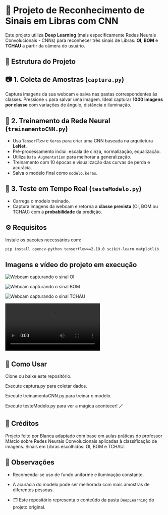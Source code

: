 # 🤖 Projeto de Reconhecimento de Sinais em Libras com CNN

Este projeto utiliza **Deep Learning** (mais especificamente Redes Neurais Convolucionais - CNNs) para reconhecer três sinais de Libras: **OI**, **BOM** e **TCHAU** a partir da câmera do usuário.

## 📁 Estrutura do Projeto


## 📷 1. Coleta de Amostras (`captura.py`)

Captura imagens da sua webcam e salva nas pastas correspondentes às classes. Pressione `s` para salvar uma imagem. Ideal capturar **1000 imagens por classe** com variações de ângulo, distância e iluminação.

## 🧠 2. Treinamento da Rede Neural (`treinamentoCNN.py`)

- Usa `TensorFlow` e `Keras` para criar uma CNN baseada na arquitetura **LeNet**.
- Pré-processamento inclui: escala de cinza, normalização, equalização.
- Utiliza `Data Augmentation` para melhorar a generalização.
- Treinamento com 10 épocas e visualização das curvas de perda e acurácia.
- Salva o modelo final como `modelo.keras`.

## 🧪 3. Teste em Tempo Real (`testeModelo.py`)

- Carrega o modelo treinado.
- Captura imagens da webcam e retorna a **classe prevista** (OI, BOM ou TCHAU) com a **probabilidade** da predição.

## ⚙️ Requisitos

Instale os pacotes necessários com:

```bash
pip install opencv-python tensorflow==2.19.0 scikit-learn matplotlib
````
## Imagens e vídeo do projeto em execução

![Webcam capturando o sinal OI](oi.png)

![Webcam capturando o sinal BOM](bom.png)

![Webcam capturando o sinal TCHAU](tchau.png)

![Assista à demonstração do modelo](videolibrascnn.mp4)

## 🚀 Como Usar

Clone ou baixe este repositório.

Execute captura.py para coletar dados.

Execute treinamentoCNN.py para treinar o modelo.

Execute testeModelo.py para ver a mágica acontecer! 🪄

## 💬 Créditos

Projeto feito por Blanca adaptado com base em aulas práticas do professor Márcio sobre
Redes Neurais Convolucionais aplicadas à classificação de imagens.
Sinais em Libras escolhidos: OI, BOM e TCHAU.

## 📌 Observações

- Recomenda-se uso de fundo uniforme e iluminação constante.

- A acurácia do modelo pode ser melhorada com mais amostras de diferentes pessoas.

- 🗂️ Este repositório representa o conteúdo da pasta `DeepLearning` do projeto original.
